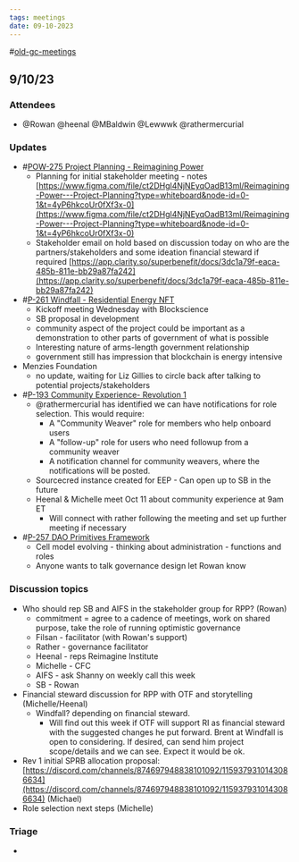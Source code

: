 ```yaml
---
tags: meetings
date: 09-10-2023
---
```

#[old-gc-meetings](/notes/general-circle/old-gc-meetings/old-gc-meetings.md) 
## 9/10/23
### Attendees
- @Rowan  @heenal @MBaldwin @Lewwwk @rathermercurial 

### Updates
- #[POW-275 Project Planning - Reimagining Power](POW-275%20Project%20Planning%20-%20Reimagining%20Power) 
	- Planning for initial stakeholder meeting - notes  [https://www.figma.com/file/ct2DHgl4NjNEyqOadB13ml/Reimagining-Power---Project-Planning?type=whiteboard&node-id=0-1&t=4yP6hkcoUr0fXf3x-0](https://www.figma.com/file/ct2DHgl4NjNEyqOadB13ml/Reimagining-Power---Project-Planning?type=whiteboard&node-id=0-1&t=4yP6hkcoUr0fXf3x-0) 
	- Stakeholder email on hold based on discussion today on who are the partners/stakeholders and some ideation financial steward if required [https://app.clarity.so/superbenefit/docs/3dc1a79f-eaca-485b-811e-bb29a87fa242](https://app.clarity.so/superbenefit/docs/3dc1a79f-eaca-485b-811e-bb29a87fa242) 
- #[P-261 Windfall - Residential Energy NFT](P-261%20Windfall%20-%20Residential%20Energy%20NFT)
	- Kickoff meeting Wednesday with Blockscience
	- SB proposal in development
	- community aspect of the project could be important as a demonstration to other parts of government of what is possible
	- Interesting nature of arms-length government relationship
	- government still has impression that blockchain is energy intensive
- Menzies Foundation
	- no update, waiting for Liz Gillies to circle back after talking to potential projects/stakeholders
- #[P-193 Community Experience- Revolution 1](P-193%20Community%20Experience-%20Revolution%201) 
	- @rathermercurial has identified we can have notifications for role selection. This would require:
		- A "Community Weaver" role for members who help onboard users
		- A "follow-up" role for users who need followup from a community weaver
		- A notification channel for community weavers, where the notifications will be posted.
	- Sourcecred instance created for EEP - Can open up to SB in the future
	- Heenal & Michelle meet Oct 11 about community experience at 9am ET
		- Will connect with rather following the meeting and set up further meeting if necessary
- #[P-257 DAO Primitives Framework](P-257%20DAO%20Primitives%20Framework) 
	- Cell model evolving - thinking about administration - functions and roles 
	- Anyone wants to talk governance design let Rowan know

### Discussion topics
- Who should rep SB and AIFS in the stakeholder group for RPP? (Rowan)
	- commitment = agree to a cadence of meetings, work on shared purpose, take the role of running optimistic governance
	- Filsan - facilitator (with Rowan's support)
	- Rather - governance facilitator
	- Heenal - reps Reimagine Institute
	- Michelle - CFC
	- AIFS - ask Shanny on weekly call this week
	- SB - Rowan
- Financial steward discussion for RPP with OTF and storytelling (Michelle/Heenal)
	- Windfall? depending on financial steward.
		- Will find out this week if OTF will support RI as financial steward with the suggested changes he put forward. Brent at Windfall is open to considering. If desired, can send him project scope/details and we can see. Expect it would be ok.
- Rev 1 initial SPRB allocation proposal: [https://discord.com/channels/874697948838101092/1159379310143086634](https://discord.com/channels/874697948838101092/1159379310143086634) (Michael)
- Role selection next steps (Michelle)

### Triage
- 
